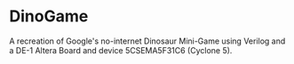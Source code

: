 # DinoGame
A recreation of Google's no-internet Dinosaur Mini-Game using Verilog and a DE-1 Altera Board and device 5CSEMA5F31C6 (Cyclone 5).
